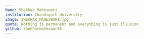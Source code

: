 ```yaml
---
Name: Shekhar Maheswari
institution: Chandigarh University
image: SHEKHAR_MAHESWARI.jpg
quote: Nothing is permanent and everything is just illusion
github: Shekharmaheswar85
---
```

